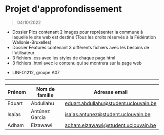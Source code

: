 # Projet d'approfondissement
> 04/10/2022
- Dossier Pics contenant 2 images pour représenter la commune à laquelle le site web est destiné (Tous les droits réservés à la Fédération Wallonie-Bruxelles)
- Dossier Features contenant 3 différents fichiers avec les besoins de l'utilisateur
- 3 fichiers .css avec les styles de chaque page html
- 3 fichiers .html avec le contenu qui se montrera sur la page web
* LINFO1212, groupe A07
***
|Prénom|Nom de famille|Adresse email|
|------|--------------|-------------|
|Eduart|Abdullahu|eduart.abdullahu@student.uclouvain.be|
|Isaías|Antúnez García|isaias.antunez@student.uclouvain.be|
|Adham|Elzawawi|adham.elzawawi@student.uclouvain.be|